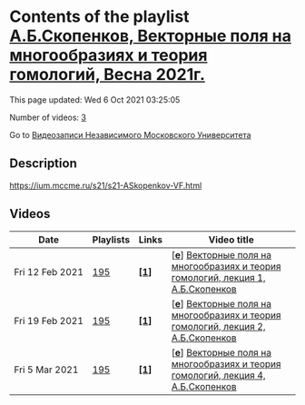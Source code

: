 # Contents of the playlist [А.Б.Скопенков, Векторные поля на многообразиях и теория гомологий, Весна 2021г.](https://www.youtube.com/playlist?list=PLp9ABVh6_x4H9X_KsQ4yH229R2RGoN3jb)

This page updated: Wed 6 Oct 2021 03:25:05

Number of videos: [3](#videos)

Go to [Видеозаписи Независимого Московского Университета](../README.md)

## Description

<https://ium.mccme.ru/s21/s21-ASkopenkov-VF.html>

## Videos

|Date|Playlists|Links|Video title|
|---|---|---|---|
| Fri&nbsp;12&nbsp;Feb&nbsp;2021 | [195](../playlists/195 "А.Б.Скопенков, Векторные поля на многообразиях и теория гомологий, Весна 2021г.") | [**[1]**](https://ium.mccme.ru/s21/s21-ASkopenkov-homol21.pdf) | [[**e**](https://studio.youtube.com/video/KWxVKU5phe8/edit "Edit")] [Векторные поля на многообразиях и теория гомологий, лекция 1, А.Б.Скопенков](https://www.youtube.com/watch?v=KWxVKU5phe8&list=PLp9ABVh6_x4H9X_KsQ4yH229R2RGoN3jb "https://ium.mccme.ru/s21/s21-ASkopenkov-homol21.pdf") |
| Fri&nbsp;19&nbsp;Feb&nbsp;2021 | [195](../playlists/195 "А.Б.Скопенков, Векторные поля на многообразиях и теория гомологий, Весна 2021г.") | [**[1]**](https://ium.mccme.ru/s21/s21-ASkopenkov-homol21.pdf) | [[**e**](https://studio.youtube.com/video/JBLgvt2kBTM/edit "Edit")] [Векторные поля на многообразиях и теория гомологий, лекция 2, А.Б.Скопенков](https://www.youtube.com/watch?v=JBLgvt2kBTM&list=PLp9ABVh6_x4H9X_KsQ4yH229R2RGoN3jb "https://ium.mccme.ru/s21/s21-ASkopenkov-homol21.pdf") |
| Fri&nbsp;5&nbsp;Mar&nbsp;2021 | [195](../playlists/195 "А.Б.Скопенков, Векторные поля на многообразиях и теория гомологий, Весна 2021г.") | [**[1]**](https://ium.mccme.ru/s21/s21-ASkopenkov-homol21.pdf) | [[**e**](https://studio.youtube.com/video/s8DMKJYkqTQ/edit "Edit")] [Векторные поля на многообразиях и теория гомологий, лекция 4, А.Б.Скопенков](https://www.youtube.com/watch?v=s8DMKJYkqTQ&list=PLp9ABVh6_x4H9X_KsQ4yH229R2RGoN3jb "https://ium.mccme.ru/s21/s21-ASkopenkov-homol21.pdf") |
